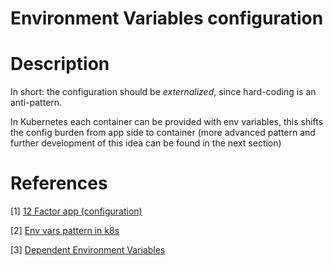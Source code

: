 # Environment Variables configuration

# Description

In short: the configuration should be _externalized_, since hard-coding is an anti-pattern. 

In Kubernetes each container can be provided with env variables, this shifts the config burden from app side to container
(more advanced pattern and further development of this idea can be found in the next section)

# References

[1] [12 Factor app (configuration)](https://12factor.net/config)

[2] [Env vars pattern in k8s](https://kubernetes.io/docs/tasks/inject-data-application/environment-variable-expose-pod-information/)

[3] [Dependent Environment Variables](https://kubernetes.io/docs/tasks/inject-data-application/define-interdependent-environment-variables/)
